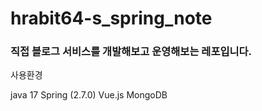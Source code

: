 # hrabit64-s_spring_note

### 직접 블로그 서비스를 개발해보고 운영해보는 레포입니다.

사용환경</br>

java 17
Spring (2.7.0)
Vue.js
MongoDB
